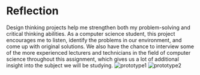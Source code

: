 # Reflection
Design thinking projects help me strengthen both my problem-solving and critical thinking abilities. As a computer science student, this project encourages me to listen, identify the problems in our environment, and come up with original solutions. We also have the chance to interview some of the more experienced lecturers and technicians in the field of computer science throughout this assignment, which gives us a lot of additional insight into the subject we will be studying.
![prototype1](https://github.com/aflahh12/Year-1-SEM-1/assets/147508136/ea62b1a8-4121-4e72-9586-6936b8f541a9)
![prototype2](https://github.com/aflahh12/Year-1-SEM-1/assets/147508136/e1c4c3de-d322-431a-b3dc-d72d91f493ca)
